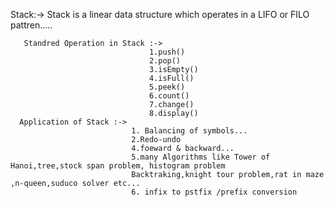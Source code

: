 Stack:-> 
       Stack is a linear data structure which operates in a LIFO or FILO pattren.....
       
       Standred Operation in Stack :->
                                   1.push()
                                   2.pop()
                                   3.isEmpty()
                                   4.isFull()
                                   5.peek()
                                   6.count()
                                   7.change()
                                   8.display()
      Application of Stack :->
                               1. Balancing of symbols...
                               2.Redo-undo
                               4.foeward & backward...
                               5.many Algorithms like Tower of Hanoi,tree,stock span problem, histogram problem
                               Backtraking,knight tour problem,rat in maze ,n-queen,suduco solver etc...
                               6. infix to pstfix /prefix conversion
